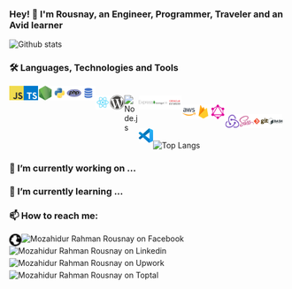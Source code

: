 ### Hey! 👋 I'm Rousnay, an  Engineer, Programmer, Traveler and an Avid learner
![Github stats](https://github-readme-stats.vercel.app/api?username=rousnay&count_private=true)

### 🛠️ Languages, Technologies and Tools

<img align="left" alt="JavaScript" height="26px" src="https://raw.githubusercontent.com/github/explore/80688e429a7d4ef2fca1e82350fe8e3517d3494d/topics/javascript/javascript.png" />
<img align="left" alt="Sass" height="26px" src="https://raw.githubusercontent.com/github/explore/80688e429a7d4ef2fca1e82350fe8e3517d3494d/topics/typescript/typescript.png" />
<img align="left" alt="Node.js" height="26px" src="https://raw.githubusercontent.com/github/explore/80688e429a7d4ef2fca1e82350fe8e3517d3494d/topics/nodejs/nodejs.png" />
<img align="left" alt="JavaScript" height="26px" src="https://raw.githubusercontent.com/github/explore/80688e429a7d4ef2fca1e82350fe8e3517d3494d/topics/python/python.png" />
<img align="left" alt="JavaScript" height="26px" src="https://raw.githubusercontent.com/github/explore/80688e429a7d4ef2fca1e82350fe8e3517d3494d/topics/php/php.png" /> 
<img align="left" alt="JavaScript" height="26px" src="https://raw.githubusercontent.com/github/explore/80688e429a7d4ef2fca1e82350fe8e3517d3494d/topics/sql/sql.png" />
<br />
<img align="left" alt="React" height="26px" src="https://raw.githubusercontent.com/github/explore/80688e429a7d4ef2fca1e82350fe8e3517d3494d/topics/react/react.png" />
<img align="left" alt="Node.js" width="26px" src="https://raw.githubusercontent.com/github/explore/80688e429a7d4ef2fca1e82350fe8e3517d3494d/topics/wordpress/wordpress.png" />
<img align="left" alt="Node.js" width="26px" style="" src="https://cdn.jsdelivr.net/npm/simple-icons/icons/shopify.svg" />
<img align="left" alt="Node.js" height="26px" src="https://raw.githubusercontent.com/github/explore/80688e429a7d4ef2fca1e82350fe8e3517d3494d/topics/express/express.png" />
<img align="left" alt="MongoDB" height="26px" src="https://raw.githubusercontent.com/github/explore/80688e429a7d4ef2fca1e82350fe8e3517d3494d/topics/mongodb/mongodb.png" />
<img align="left" alt="MongoDB" height="26px" src="https://raw.githubusercontent.com/github/explore/80688e429a7d4ef2fca1e82350fe8e3517d3494d/topics/oracle-database/oracle-database.png" />
<br />
<img align="left" alt="MongoDB" height="26px" src="https://raw.githubusercontent.com/github/explore/80688e429a7d4ef2fca1e82350fe8e3517d3494d/topics/aws/aws.png" />
<img align="left" alt="MongoDB" height="26px" src="https://raw.githubusercontent.com/github/explore/80688e429a7d4ef2fca1e82350fe8e3517d3494d/topics/firebase/firebase.png" />
<img align="left" alt="Node.js" width="26px" src="https://raw.githubusercontent.com/github/explore/80688e429a7d4ef2fca1e82350fe8e3517d3494d/topics/graphql/graphql.png" />
<br />
<img align="left" alt="Gatsby" height="26px" src="https://raw.githubusercontent.com/github/explore/e94815998e4e0713912fed477a1f346ec04c3da2/topics/redux/redux.png" />
<img align="left" alt="Sass" height="26px" src="https://raw.githubusercontent.com/github/explore/80688e429a7d4ef2fca1e82350fe8e3517d3494d/topics/sass/sass.png" />
<img align="left" alt="Git" height="26px" src="https://raw.githubusercontent.com/github/explore/80688e429a7d4ef2fca1e82350fe8e3517d3494d/topics/git/git.png" />
<img align="left" alt="Terminal" height="26px" src="https://raw.githubusercontent.com/github/explore/80688e429a7d4ef2fca1e82350fe8e3517d3494d/topics/bash/bash.png" />
<img align="left" alt="Visual Studio Code" width="26px" src="https://raw.githubusercontent.com/github/explore/80688e429a7d4ef2fca1e82350fe8e3517d3494d/topics/visual-studio-code/visual-studio-code.png" />
<br /><br />

![Top Langs](https://github-readme-stats.vercel.app/api/top-langs/?username=rousnay&layout=compact)

### 🔭 I’m currently working on ...
### 🌱 I’m currently learning ...

### 📫 How to reach me:

[<img align="left" alt="Mozahidur Rahman Rousnay" height="22px" src="https://raw.githubusercontent.com/iconic/open-iconic/master/svg/globe.svg" />][website]
[<img align="left" alt="Mozahidur Rahman Rousnay on Facebook" height="22px" src="https://cdn.jsdelivr.net/npm/simple-icons/icons/facebook.svg" />][facebook]
[<img align="left" alt="Mozahidur Rahman Rousnay on Linkedin" height="22px" src="https://cdn.jsdelivr.net/npm/simple-icons/icons/linkedin.svg" />][linkedin]
[<img align="left" alt="Mozahidur Rahman Rousnay on Upwork" height="22px" src="https://cdn.jsdelivr.net/npm/simple-icons/icons/upwork.svg" />][upwork]
[<img align="left" alt="Mozahidur Rahman Rousnay on Toptal" height="22px" src="https://cdn.jsdelivr.net/npm/simple-icons/icons/toptal.svg" />][toptal]
<br />

[website]: https://rousnay.com/
[facebook]: https://www.facebook.com/rousnay/
[linkedin]: https://www.linkedin.com/in/rousnay/
[upwork]: https://www.upwork.com/freelancers/~01c10bd5885089a692/
[toptal]: https://www.toptal.com/

<!-- 
- 🔭 I’m currently working on ...
- 🌱 I’m currently learning ...
- 👯 I’m looking to collaborate on ...
- 🤔 I’m looking for help with ...
- 💬 Ask me about ...
- 📫 How to reach me: ...
- 😄 Pronouns: ...
- ⚡ Fun fact: ... 
-->